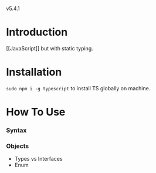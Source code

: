 v5.4.1
# Introduction
[[JavaScript]] but with static typing.
# Installation
`sudo npm i -g typescript` to install TS globally on machine.
# How To Use

### Syntax

### Objects
- Types vs Interfaces
- Enum